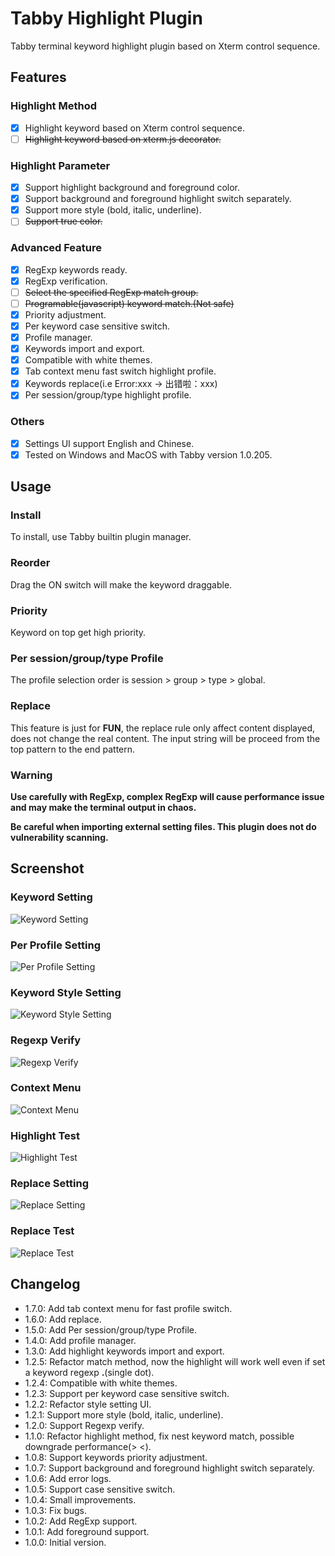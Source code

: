 # Tabby Highlight Plugin

Tabby terminal keyword highlight plugin based on Xterm control sequence.

## Features

### Highlight Method

- [x] Highlight keyword based on Xterm control sequence.
- [ ] ~~Highlight keyword based on xterm.js decorator.~~

### Highlight Parameter

- [x] Support highlight background and foreground color.
- [x] Support background and foreground highlight switch separately.
- [x] Support more style (bold, italic, underline).
- [ ] ~~Support true color.~~

### Advanced Feature

- [x] RegExp keywords ready.
- [x] RegExp verification.
- [ ] ~~Select the specified RegExp match group.~~
- [ ] ~~Programable(javascript) keyword match.(Not safe)~~
- [x] Priority adjustment.
- [x] Per keyword case sensitive switch.
- [x] Profile manager.
- [x] Keywords import and export.
- [x] Compatible with white themes.
- [x] Tab context menu fast switch highlight profile.
- [x] Keywords replace(i.e Error:xxx -> 出错啦：xxx)
- [x] Per session/group/type highlight profile.

### Others

- [x] Settings UI support English and Chinese.
- [x] Tested on Windows and MacOS with Tabby version 1.0.205.

## Usage

### Install

To install, use Tabby builtin plugin manager.

### Reorder

Drag the ON switch will make the keyword draggable.

### Priority

Keyword on top get high priority.

### Per session/group/type Profile

The profile selection order is session > group > type > global.

### Replace

This feature is just for **FUN**, the replace rule only affect content displayed, does not change the real content.
The input string will be proceed from the top pattern to the end pattern.

### **Warning**

**Use carefully with RegExp, complex RegExp will cause performance issue and may make the terminal output in chaos.**

**Be careful when importing external setting files. This plugin does not do vulnerability scanning.**

## Screenshot

### Keyword Setting

![Keyword Setting](screenshots/setting_keyword.png)

### Per Profile Setting

![Per Profile Setting](screenshots/setting_per.png)

### Keyword Style Setting

![Keyword Style Setting](screenshots/setting_style.png)

### Regexp Verify

![Regexp Verify](screenshots/setting_verify.png)

### Context Menu

![Context Menu](screenshots/terminal_context_menu.png)

### Highlight Test

![Highlight Test](screenshots/terminal_test.png)

### Replace Setting

![Replace Setting](screenshots/setting_replace.png)

### Replace Test

![Replace Test](screenshots/terminal_test_replace.png)

## Changelog

- 1.7.0: Add tab context menu for fast profile switch.
- 1.6.0: Add replace.
- 1.5.0: Add Per session/group/type Profile.
- 1.4.0: Add profile manager.
- 1.3.0: Add highlight keywords import and export.
- 1.2.5: Refactor match method, now the highlight will work well even if set a keyword regexp **.**(single dot).
- 1.2.4: Compatible with white themes.
- 1.2.3: Support per keyword case sensitive switch.
- 1.2.2: Refactor style setting UI.
- 1.2.1: Support more style (bold, italic, underline).
- 1.2.0: Support Regexp verify.
- 1.1.0: Refactor highlight method, fix nest keyword match, possible downgrade performance(> <).
- 1.0.8: Support keywords priority adjustment.
- 1.0.7: Support background and foreground highlight switch separately.
- 1.0.6: Add error logs.
- 1.0.5: Support case sensitive switch.
- 1.0.4: Small improvements.
- 1.0.3: Fix bugs.
- 1.0.2: Add RegExp support.
- 1.0.1: Add foreground support.
- 1.0.0: Initial version.
